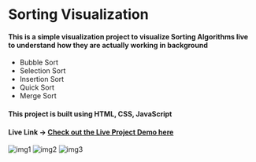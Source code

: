# Sorting Visualization
#### This is a simple visualization project to visualize Sorting Algorithms live to understand how they are actually working in background  
- Bubble Sort 
- Selection Sort
- Insertion Sort
- Quick Sort
- Merge Sort

#### This project is built using HTML, CSS, JavaScript

#### Live Link -> [Check out the Live Project Demo here](https://yashpulaiya123.github.io/SortingVisualizer/)



![img1](https://github.com/user-attachments/assets/dace9241-a860-4380-b993-8d66b5bd6e46)
![img2](https://github.com/user-attachments/assets/89f5ccc6-6d82-4a65-b551-f6b8e5ccfaf1)
![img3](https://github.com/user-attachments/assets/4b0492fd-14d8-400c-8fd4-419bdaf535aa)
